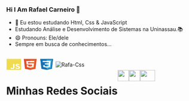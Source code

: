 ### Hi I Am Rafael Carneiro 👋


- 🌱 Eu estou estudando Html, Css & JavaScript
- Estudando Análise e Desenvolvimento de Sistemas na Uninassau.📚 
- 😄 Pronouns: Ele/dele
- Sempre em busca de conhecimentos...
<div style="display: inline_block">
 <br > <img align="center" alt="Rafa-Js" height="30" width="40" src="https://raw.githubusercontent.com/devicons/devicon/master/icons/javascript/javascript-plain.svg">
<img align="center" alt="Rafa-HTML" height="30" width="40" src="https://raw.githubusercontent.com/devicons/devicon/master/icons/html5/html5-original.svg">
<img align="center" alt="Rafa-CSS" height="30" width="40" src="https://raw.githubusercontent.com/devicons/devicon/master/icons/css3/css3-original.svg">
 <img align="center"  alt= "Rafa-Css" height="30" width="40" src="https://cdn.jsdelivr.net/gh/devicons/devicon/icons/figma/figma-original.svg" />
 </div>
 
 <div style="display:flex" >
 <h1>Minhas Redes Sociais </h1>
 <a href="https://www.linkedin.com/in/rafael-carneiro-8bb629aa/"><img align="center" height="30px" width="30px" src="https://cdn.jsdelivr.net/gh/devicons/devicon/icons/linkedin/linkedin-original.svg" /></a>
 <img align="center" height="30px" width="30px" src="https://cdn.jsdelivr.net/gh/devicons/devicon/icons/facebook/facebook-original.svg" />
 <a href="https://discord.com/channels/@me" target="_blank"><img align="center"  height="30" width="40" src="https://img.shields.io/badge/-Discord-424242?style=flat&logo=discord" /></a>
</div>

